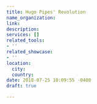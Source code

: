 ```yaml
---
title: Hugo Pipes' Revolution
name_organization: 
link: 
description: 
services: []
related_tools:
- ''
related_showcase:
- ''
location:
  city: 
  country: 
date: 2018-07-25 10:09:55 -0400
draft: true

---
```


